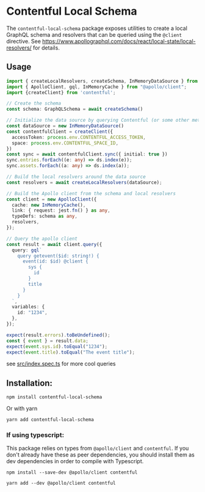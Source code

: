 # Contentful Local Schema

The `contentful-local-schema` package exposes utilities to create a local
GraphQL schema and resolvers that can be queried using the `@client` directive.
See https://www.apollographql.com/docs/react/local-state/local-resolvers/ for details.

## Usage

```ts
import { createLocalResolvers, createSchema, InMemoryDataSource } from "contentful-local-schema";
import { ApolloClient, gql, InMemoryCache } from "@apollo/client";
import {createClient} from 'contentful';

// Create the schema
const schema: GraphQLSchema = await createSchema()

// Initialize the data source by querying Contentful (or some other method)
const dataSource = new InMemoryDataSource()
const contentfulClient = createClient({
  accessToken: process.env.CONTENTFUL_ACCESS_TOKEN,
  space: process.env.CONTENTFUL_SPACE_ID,
})
const sync = await contentfulClient.sync({ initial: true })
sync.entries.forEach((e: any) => ds.index(e));
sync.assets.forEach((a: any) => ds.index(a));

// Build the local resolvers around the data source
const resolvers = await createLocalResolvers(dataSource);

// Build the Apollo client from the schema and local resolvers
const client = new ApolloClient({
  cache: new InMemoryCache(),
  link: { request: jest.fn() } as any,
  typeDefs: schema as any,
  resolvers,
});

// Query the apollo client
const result = await client.query({
  query: gql`
    query getevent($id: string!) {
      event(id: $id) @client {
        sys {
          id
        }
        title
      }
    }
  `,
  variables: {
    id: "1234",
  },
});

expect(result.errors).toBeUndefined();
const { event } = result.data;
expect(event.sys.id).toEqual("1234");
expect(event.title).toEqual("The event title");
```

see [src/index.spec.ts](./src/index.spec.ts) for more cool queries

## Installation:

```
npm install contentful-local-schema
```

Or with yarn
```
yarn add contentful-local-schema
```

### If using typescript:

This package relies on types from `@apollo/client` and `contentful`.  If you
don't already have these as peer dependencies, you should install them as
dev dependencies in order to compile with Typescript.

```
npm install --save-dev @apollo/client contentful
```

```
yarn add --dev @apollo/client contentful
```

